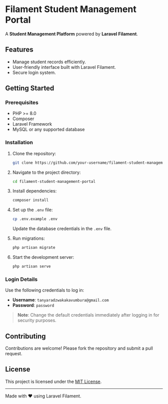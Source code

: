 # Filament Student Management Portal

A **Student Management Platform** powered by **Laravel Filament**.

## Features
- Manage student records efficiently.
- User-friendly interface built with Laravel Filament.
- Secure login system.

## Getting Started

### Prerequisites
- PHP >= 8.0
- Composer
- Laravel Framework
- MySQL or any supported database

### Installation
1. Clone the repository:
    ```bash
    git clone https://github.com/your-username/filament-student-management-portal.git
    ```
2. Navigate to the project directory:
    ```bash
    cd filament-student-management-portal
    ```
3. Install dependencies:
    ```bash
    composer install
    ```
4. Set up the `.env` file:
    ```bash
    cp .env.example .env
    ```
    Update the database credentials in the `.env` file.

5. Run migrations:
    ```bash
    php artisan migrate
    ```

6. Start the development server:
    ```bash
    php artisan serve
    ```

### Login Details
Use the following credentials to log in:

- **Username**: `tanyaradzwakakavumbura@gmail.com`
- **Password**: `password`

> **Note**: Change the default credentials immediately after logging in for security purposes.

## Contributing
Contributions are welcome! Please fork the repository and submit a pull request.

## License
This project is licensed under the [MIT License](LICENSE).

---
Made with ❤️ using Laravel Filament.
